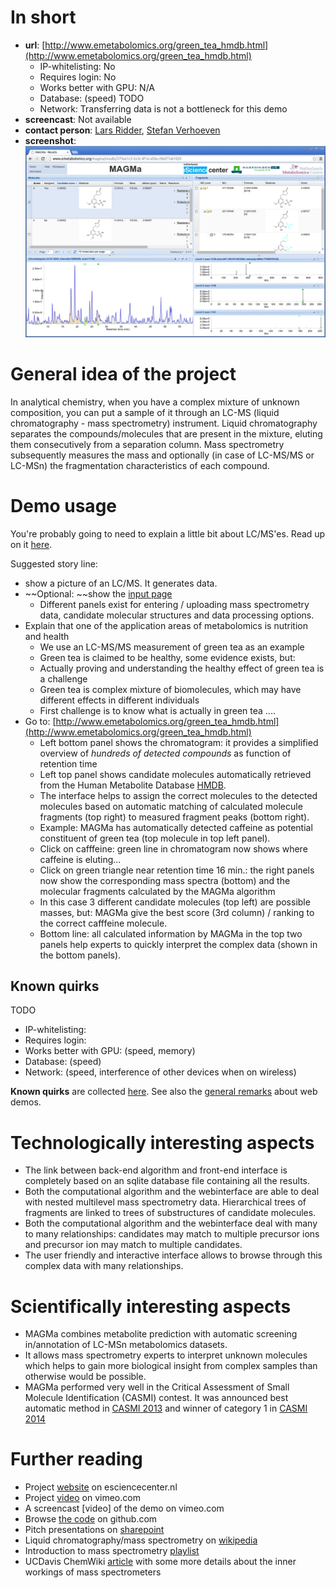# In short

- **url**: [http://www.emetabolomics.org/green_tea_hmdb.html](http://www.emetabolomics.org/green_tea_hmdb.html)
    - IP-whitelisting: No
    - Requires login: No
    - Works better with GPU: N/A
    - Database: (speed) TODO
    - Network: Transferring data is not a bottleneck for this demo
- **screencast**: Not available
- **contact person**: [Lars Ridder](https://www.esciencecenter.nl/profile/dr.-lars-ridder), [Stefan Verhoeven](https://www.esciencecenter.nl/profile/ing.-stefan-verhoeven)
- **screenshot**:
![screenshot](/demos/emetabolomics/screencapture-demo-emetabolomics.png "emetabolomics demo screenshot")

# General idea of the project

In analytical chemistry, when you have a complex mixture of unknown composition, you can put a sample of it through an LC-MS (liquid chromatography - mass spectrometry) instrument. Liquid chromatography separates the compounds/molecules that are present in the mixture, eluting them consecutively from a separation column. Mass spectrometry subsequently measures the mass and optionally (in case of LC-MS/MS or LC-MSn) the fragmentation characteristics of each compound. 

# Demo usage

You're probably going to need to explain a little bit about LC/MS'es. Read up on it [here](mass-spectrometry-and-liquid-chromatography.md).

Suggested story line:
- show a picture of an LC/MS. It generates data. 
- ~~Optional: ~~show the [input page](http://www.emetabolomics.org/magma)
  - Different panels exist for entering / uploading mass spectrometry data, candidate molecular structures and data processing options.
- Explain that one of the application areas of metabolomics is nutrition and health
  - We use an LC-MS/MS measurement of green tea as an example
  - Green tea is claimed to be healthy, some evidence exists, but:
  - Actually proving and understanding the healthy effect of green tea is a challenge
  - Green tea is complex mixture of biomolecules, which may have different effects in different individuals
  - First challenge is to know what is actually in green tea ....
- Go to: [http://www.emetabolomics.org/green_tea_hmdb.html](http://www.emetabolomics.org/green_tea_hmdb.html)
  - Left bottom panel shows the chromatogram: it provides a simplified overview of _hundreds of detected compounds_ as function of retention time
  - Left top panel shows candidate molecules automatically retrieved from the Human Metabolite Database [HMDB](http://www.hmdb.ca).
  - The interface helps to assign the correct molecules to the detected molecules based on automatic matching of calculated molecule fragments (top right) to measured fragment peaks (bottom right).
  - Example: MAGMa has automatically detected caffeine as potential constituent of green tea (top molecule in top left panel).
  - Click on cafffeine: green line in chromatogram now shows where caffeine is eluting...
  - Click on green triangle near retention time 16 min.: the right panels now show the corresponding mass spectra (bottom) and the molecular fragments calculated by the MAGMa algorithm
  - In this case 3 different candidate molecules (top left) are possible masses, but: MAGMa give the best score (3rd column) / ranking to the correct cafffeine molecule.
  - Bottom line: all calculated information by MAGMa in the top two panels help experts to quickly interpret the complex data (shown in the bottom panels).

## Known quirks

TODO

- IP-whitelisting:
- Requires login:
- Works better with GPU: (speed, memory)
- Database: (speed)
- Network: (speed, interference of other devices when on wireless)

**Known quirks** are collected [here](https://github.com/NLeSC/collab-demos/issues/64). See also the [general remarks](/doc/demo-usage-general-remarks.md) about web demos.

# Technologically interesting aspects

- The link between back-end algorithm and front-end interface is completely based on an sqlite database file containing all the results.
- Both the computational algorithm and the webinterface are able to deal with nested multilevel mass spectrometry data. Hierarchical trees of fragments are linked to trees of substructures of candidate molecules.
- Both the computational algorithm and the webinterface deal with many to many relationships: candidates may match to multiple precursor ions and precursor ion may match to multiple candidates.
- The user friendly and interactive interface allows to browse through this complex data with many relationships.

# Scientifically interesting aspects

- MAGMa combines metabolite prediction with automatic screening in/annotation of LC-MSn metabolomics datasets.
- It allows mass spectrometry experts to interpret unknown molecules which helps to gain more biological insight from complex samples than otherwise would be possible.
- MAGMa performed very well in the Critical Assessment of Small Molecule Identification (CASMI) contest. It was announced best automatic method in [CASMI 2013](http://dx.doi.org/10.5702/massspectrometry.S0039) and winner of category 1 in [CASMI 2014](http://www.casmi-contest.org/2014/results.shtml)

# Further reading

- Project [website](https://www.esciencecenter.nl/project/chemical-informatics-for-metabolite-identification-and-biochemical-network) on esciencecenter.nl
- Project [video](https://vimeo.com/109444671) on vimeo.com
- A screencast [video] of the demo on vimeo.com
- Browse [the code](https://github.com/NLeSC/MAGMa) on github.com
- Pitch presentations on [sharepoint](https://nlesc.sharepoint.com/Shared%20Documents/Forms/AllItems.aspx?RootFolder=%2FShared%20Documents%2FNLeSC%20Project%20Presentations%2FCurrent%2FeMetabolomics&FolderCTID=0x0120004EB0DBA245A10041AA401E78745EB1B1&View=%7B2CC9F224-02CB-49B5-9DBB-C97AE29C8572%7D)
- Liquid chromatography/mass spectrometry on [wikipedia](https://en.wikipedia.org/wiki/Liquid_chromatography%E2%80%93mass_spectrometry)
- Introduction to mass spectrometry [playlist](https://www.youtube.com/watch?v=rBymrFzcaPM&list=PL43814409BA85D84C)
- UCDavis ChemWiki [article](http://chemwiki.ucdavis.edu/Core/Analytical_Chemistry/Instrumental_Analysis/Mass_Spectrometry/How_the_Mass_Spectrometer_Works) with some more details about the inner workings of mass spectrometers




